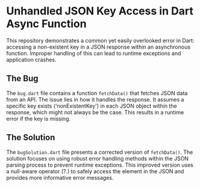 # Unhandled JSON Key Access in Dart Async Function

This repository demonstrates a common yet easily overlooked error in Dart: accessing a non-existent key in a JSON response within an asynchronous function.  Improper handling of this can lead to runtime exceptions and application crashes.

## The Bug
The `bug.dart` file contains a function `fetchData()` that fetches JSON data from an API.  The issue lies in how it handles the response. It assumes a specific key exists ('nonExistentKey') in each JSON object within the response, which might not always be the case. This results in a runtime error if the key is missing.

## The Solution
The `bugSolution.dart` file presents a corrected version of `fetchData()`. The solution focuses on using robust error handling methods within the JSON parsing process to prevent runtime exceptions. This improved version uses a null-aware operator (?.) to safely access the element in the JSON and provides more informative error messages.
